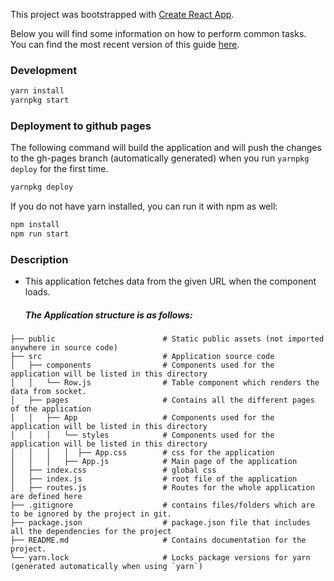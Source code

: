 This project was bootstrapped with [Create React App](https://github.com/facebookincubator/create-react-app).

Below you will find some information on how to perform common tasks.<br>
You can find the most recent version of this guide [here](https://github.com/facebookincubator/create-react-app/blob/master/packages/react-scripts/template/README.md).


### Development
```bash
yarn install
yarnpkg start
```

### Deployment to github pages
The following command will build the application and will push the changes to the gh-pages branch (automatically generated)
when you run `yarnpkg deploy` for the first time.
```bash
yarnpkg deploy
```

If you do not have yarn installed, you can run it with npm as well:
```bash
npm install
npm run start
```

### Description
- This application fetches data from the given URL when the component loads.

  ##### The Application structure is as follows:
```
├── public                        # Static public assets (not imported anywhere in source code)
├── src                           # Application source code
│   ├── components                # Components used for the application will be listed in this directory
│   │   └── Row.js                # Table component which renders the data from socket.
│   ├── pages                     # Contains all the different pages of the application
│   │   ├── App                   # Components used for the application will be listed in this directory
│   │   │   └── styles            # Components used for the application will be listed in this directory
│   │   │   │  ├── App.css        # css for the application
│   │   │   ├── App.js            # Main page of the application
│   ├── index.css                 # global css
│   ├── index.js                  # root file of the application
│   ├── routes.js                 # Routes for the whole application are defined here
├── .gitignore                    # contains files/folders which are to be ignored by the project in git.
├── package.json                  # package.json file that includes all the dependencies for the project
├── README.md                     # Contains documentation for the project.
└── yarn.lock                     # Locks package versions for yarn (generated automatically when using `yarn`)
```
